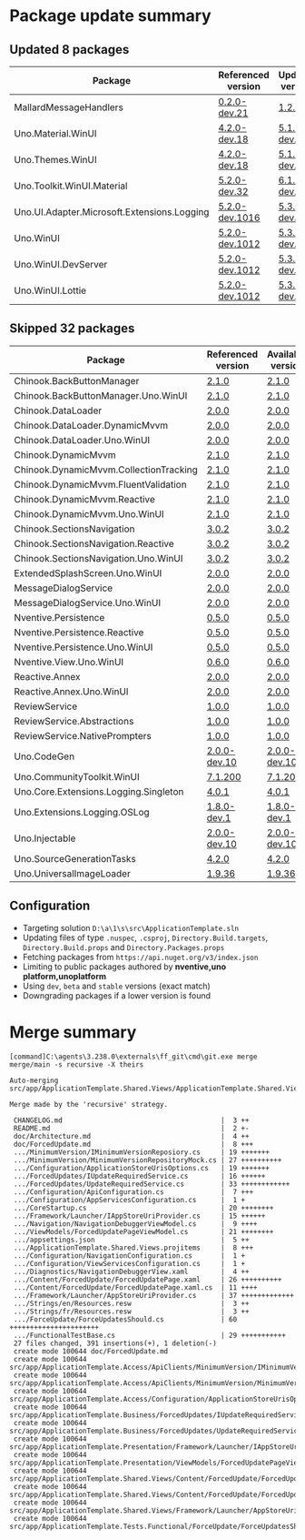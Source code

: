 # Package update summary
## Updated 8 packages
|Package|Referenced version|Updated version|
|-|-|-|
|MallardMessageHandlers|[0.2.0-dev.21](https://www.nuget.org/packages/MallardMessageHandlers/0.2.0-dev.21)|[1.2.0](https://www.nuget.org/packages/MallardMessageHandlers/1.2.0)|
|Uno.Material.WinUI|[4.2.0-dev.18](https://www.nuget.org/packages/Uno.Material.WinUI/4.2.0-dev.18)|[5.1.0-dev.18](https://www.nuget.org/packages/Uno.Material.WinUI/5.1.0-dev.18)|
|Uno.Themes.WinUI|[4.2.0-dev.18](https://www.nuget.org/packages/Uno.Themes.WinUI/4.2.0-dev.18)|[5.1.0-dev.18](https://www.nuget.org/packages/Uno.Themes.WinUI/5.1.0-dev.18)|
|Uno.Toolkit.WinUI.Material|[5.2.0-dev.32](https://www.nuget.org/packages/Uno.Toolkit.WinUI.Material/5.2.0-dev.32)|[6.1.0-dev.10](https://www.nuget.org/packages/Uno.Toolkit.WinUI.Material/6.1.0-dev.10)|
|Uno.UI.Adapter.Microsoft.Extensions.Logging|[5.2.0-dev.1016](https://www.nuget.org/packages/Uno.UI.Adapter.Microsoft.Extensions.Logging/5.2.0-dev.1016)|[5.3.0-dev.487](https://www.nuget.org/packages/Uno.UI.Adapter.Microsoft.Extensions.Logging/5.3.0-dev.487)|
|Uno.WinUI|[5.2.0-dev.1012](https://www.nuget.org/packages/Uno.WinUI/5.2.0-dev.1012)|[5.3.0-dev.487](https://www.nuget.org/packages/Uno.WinUI/5.3.0-dev.487)|
|Uno.WinUI.DevServer|[5.2.0-dev.1012](https://www.nuget.org/packages/Uno.WinUI.DevServer/5.2.0-dev.1012)|[5.3.0-dev.487](https://www.nuget.org/packages/Uno.WinUI.DevServer/5.3.0-dev.487)|
|Uno.WinUI.Lottie|[5.2.0-dev.1012](https://www.nuget.org/packages/Uno.WinUI.Lottie/5.2.0-dev.1012)|[5.3.0-dev.487](https://www.nuget.org/packages/Uno.WinUI.Lottie/5.3.0-dev.487)|

## Skipped 32 packages
|Package|Referenced version|Available version|
|-|-|-|
|Chinook.BackButtonManager|[2.1.0](https://www.nuget.org/packages/Chinook.BackButtonManager/2.1.0)|[2.1.0](https://www.nuget.org/packages/Chinook.BackButtonManager/2.1.0)|
|Chinook.BackButtonManager.Uno.WinUI|[2.1.0](https://www.nuget.org/packages/Chinook.BackButtonManager.Uno.WinUI/2.1.0)|[2.1.0](https://www.nuget.org/packages/Chinook.BackButtonManager.Uno.WinUI/2.1.0)|
|Chinook.DataLoader|[2.0.0](https://www.nuget.org/packages/Chinook.DataLoader/2.0.0)|[2.0.0](https://www.nuget.org/packages/Chinook.DataLoader/2.0.0)|
|Chinook.DataLoader.DynamicMvvm|[2.0.0](https://www.nuget.org/packages/Chinook.DataLoader.DynamicMvvm/2.0.0)|[2.0.0](https://www.nuget.org/packages/Chinook.DataLoader.DynamicMvvm/2.0.0)|
|Chinook.DataLoader.Uno.WinUI|[2.0.0](https://www.nuget.org/packages/Chinook.DataLoader.Uno.WinUI/2.0.0)|[2.0.0](https://www.nuget.org/packages/Chinook.DataLoader.Uno.WinUI/2.0.0)|
|Chinook.DynamicMvvm|[2.1.0](https://www.nuget.org/packages/Chinook.DynamicMvvm/2.1.0)|[2.1.0](https://www.nuget.org/packages/Chinook.DynamicMvvm/2.1.0)|
|Chinook.DynamicMvvm.CollectionTracking|[2.1.0](https://www.nuget.org/packages/Chinook.DynamicMvvm.CollectionTracking/2.1.0)|[2.1.0](https://www.nuget.org/packages/Chinook.DynamicMvvm.CollectionTracking/2.1.0)|
|Chinook.DynamicMvvm.FluentValidation|[2.1.0](https://www.nuget.org/packages/Chinook.DynamicMvvm.FluentValidation/2.1.0)|[2.1.0](https://www.nuget.org/packages/Chinook.DynamicMvvm.FluentValidation/2.1.0)|
|Chinook.DynamicMvvm.Reactive|[2.1.0](https://www.nuget.org/packages/Chinook.DynamicMvvm.Reactive/2.1.0)|[2.1.0](https://www.nuget.org/packages/Chinook.DynamicMvvm.Reactive/2.1.0)|
|Chinook.DynamicMvvm.Uno.WinUI|[2.1.0](https://www.nuget.org/packages/Chinook.DynamicMvvm.Uno.WinUI/2.1.0)|[2.1.0](https://www.nuget.org/packages/Chinook.DynamicMvvm.Uno.WinUI/2.1.0)|
|Chinook.SectionsNavigation|[3.0.2](https://www.nuget.org/packages/Chinook.SectionsNavigation/3.0.2)|[3.0.2](https://www.nuget.org/packages/Chinook.SectionsNavigation/3.0.2)|
|Chinook.SectionsNavigation.Reactive|[3.0.2](https://www.nuget.org/packages/Chinook.SectionsNavigation.Reactive/3.0.2)|[3.0.2](https://www.nuget.org/packages/Chinook.SectionsNavigation.Reactive/3.0.2)|
|Chinook.SectionsNavigation.Uno.WinUI|[3.0.2](https://www.nuget.org/packages/Chinook.SectionsNavigation.Uno.WinUI/3.0.2)|[3.0.2](https://www.nuget.org/packages/Chinook.SectionsNavigation.Uno.WinUI/3.0.2)|
|ExtendedSplashScreen.Uno.WinUI|[2.0.0](https://www.nuget.org/packages/ExtendedSplashScreen.Uno.WinUI/2.0.0)|[2.0.0](https://www.nuget.org/packages/ExtendedSplashScreen.Uno.WinUI/2.0.0)|
|MessageDialogService|[2.0.0](https://www.nuget.org/packages/MessageDialogService/2.0.0)|[2.0.0](https://www.nuget.org/packages/MessageDialogService/2.0.0)|
|MessageDialogService.Uno.WinUI|[2.0.0](https://www.nuget.org/packages/MessageDialogService.Uno.WinUI/2.0.0)|[2.0.0](https://www.nuget.org/packages/MessageDialogService.Uno.WinUI/2.0.0)|
|Nventive.Persistence|[0.5.0](https://www.nuget.org/packages/Nventive.Persistence/0.5.0)|[0.5.0](https://www.nuget.org/packages/Nventive.Persistence/0.5.0)|
|Nventive.Persistence.Reactive|[0.5.0](https://www.nuget.org/packages/Nventive.Persistence.Reactive/0.5.0)|[0.5.0](https://www.nuget.org/packages/Nventive.Persistence.Reactive/0.5.0)|
|Nventive.Persistence.Uno.WinUI|[0.5.0](https://www.nuget.org/packages/Nventive.Persistence.Uno.WinUI/0.5.0)|[0.5.0](https://www.nuget.org/packages/Nventive.Persistence.Uno.WinUI/0.5.0)|
|Nventive.View.Uno.WinUI|[0.6.0](https://www.nuget.org/packages/Nventive.View.Uno.WinUI/0.6.0)|[0.6.0](https://www.nuget.org/packages/Nventive.View.Uno.WinUI/0.6.0)|
|Reactive.Annex|[2.0.0](https://www.nuget.org/packages/Reactive.Annex/2.0.0)|[2.0.0](https://www.nuget.org/packages/Reactive.Annex/2.0.0)|
|Reactive.Annex.Uno.WinUI|[2.0.0](https://www.nuget.org/packages/Reactive.Annex.Uno.WinUI/2.0.0)|[2.0.0](https://www.nuget.org/packages/Reactive.Annex.Uno.WinUI/2.0.0)|
|ReviewService|[1.0.0](https://www.nuget.org/packages/ReviewService/1.0.0)|[1.0.0](https://www.nuget.org/packages/ReviewService/1.0.0)|
|ReviewService.Abstractions|[1.0.0](https://www.nuget.org/packages/ReviewService.Abstractions/1.0.0)|[1.0.0](https://www.nuget.org/packages/ReviewService.Abstractions/1.0.0)|
|ReviewService.NativePrompters|[1.0.0](https://www.nuget.org/packages/ReviewService.NativePrompters/1.0.0)|[1.0.0](https://www.nuget.org/packages/ReviewService.NativePrompters/1.0.0)|
|Uno.CodeGen|[2.0.0-dev.10](https://www.nuget.org/packages/Uno.CodeGen/2.0.0-dev.10)|[2.0.0-dev.10](https://www.nuget.org/packages/Uno.CodeGen/2.0.0-dev.10)|
|Uno.CommunityToolkit.WinUI|[7.1.200](https://www.nuget.org/packages/Uno.CommunityToolkit.WinUI/7.1.200)|[7.1.200](https://www.nuget.org/packages/Uno.CommunityToolkit.WinUI/7.1.200)|
|Uno.Core.Extensions.Logging.Singleton|[4.0.1](https://www.nuget.org/packages/Uno.Core.Extensions.Logging.Singleton/4.0.1)|[4.0.1](https://www.nuget.org/packages/Uno.Core.Extensions.Logging.Singleton/4.0.1)|
|Uno.Extensions.Logging.OSLog|[1.8.0-dev.1](https://www.nuget.org/packages/Uno.Extensions.Logging.OSLog/1.8.0-dev.1)|[1.8.0-dev.1](https://www.nuget.org/packages/Uno.Extensions.Logging.OSLog/1.8.0-dev.1)|
|Uno.Injectable|[2.0.0-dev.10](https://www.nuget.org/packages/Uno.Injectable/2.0.0-dev.10)|[2.0.0-dev.10](https://www.nuget.org/packages/Uno.Injectable/2.0.0-dev.10)|
|Uno.SourceGenerationTasks|[4.2.0](https://www.nuget.org/packages/Uno.SourceGenerationTasks/4.2.0)|[4.2.0](https://www.nuget.org/packages/Uno.SourceGenerationTasks/4.2.0)|
|Uno.UniversalImageLoader|[1.9.36](https://www.nuget.org/packages/Uno.UniversalImageLoader/1.9.36)|[1.9.36](https://www.nuget.org/packages/Uno.UniversalImageLoader/1.9.36)|

## Configuration
- Targeting solution `D:\a\1\s\src\ApplicationTemplate.sln`
- Updating files of type `.nuspec`, `.csproj`, `Directory.Build.targets`, `Directory.Build.props` and `Directory.Packages.props`
- Fetching packages from `https://api.nuget.org/v3/index.json`
- Limiting to public packages authored by **nventive,uno platform,unoplatform**
- Using `dev`, `beta` and `stable` versions (exact match)
- Downgrading packages if a lower version is found

# Merge summary
```
[command]C:\agents\3.238.0\externals\ff_git\cmd\git.exe merge merge/main -s recursive -X theirs

Auto-merging src/app/ApplicationTemplate.Shared.Views/ApplicationTemplate.Shared.Views.projitems

Merge made by the 'recursive' strategy.

 CHANGELOG.md                                       |  3 ++
 README.md                                          |  2 +-
 doc/Architecture.md                                |  4 ++
 doc/ForcedUpdate.md                                |  8 +++
 .../MinimumVersion/IMinimumVersionReposiory.cs     | 19 +++++++
 .../MinimumVersion/MinimumVersionRepositoryMock.cs | 27 ++++++++++
 .../Configuration/ApplicationStoreUrisOptions.cs   | 19 +++++++
 .../ForcedUpdates/IUpdateRequiredService.cs        | 16 ++++++
 .../ForcedUpdates/UpdateRequiredService.cs         | 33 ++++++++++++
 .../Configuration/ApiConfiguration.cs              |  7 +++
 .../Configuration/AppServicesConfiguration.cs      |  1 +
 .../CoreStartup.cs                                 | 20 ++++++++
 .../Framework/Launcher/IAppStoreUriProvider.cs     | 15 ++++++
 .../Navigation/NavigationDebuggerViewModel.cs      |  9 ++++
 .../ViewModels/ForcedUpdatePageViewModel.cs        | 21 ++++++++
 .../appsettings.json                               |  5 ++
 .../ApplicationTemplate.Shared.Views.projitems     |  8 +++
 .../Configuration/NavigationConfiguration.cs       |  1 +
 .../Configuration/ViewServicesConfiguration.cs     |  1 +
 .../Diagnostics/NavigationDebuggerView.xaml        |  4 ++
 .../Content/ForcedUpdate/ForcedUpdatePage.xaml     | 26 ++++++++++
 .../Content/ForcedUpdate/ForcedUpdatePage.xaml.cs  | 11 ++++
 .../Framework/Launcher/AppStoreUriProvider.cs      | 37 +++++++++++++
 .../Strings/en/Resources.resw                      |  3 ++
 .../Strings/fr/Resources.resw                      |  3 ++
 .../ForceUpdate/ForceUpdatesShould.cs              | 60 ++++++++++++++++++++++
 .../FunctionalTestBase.cs                          | 29 +++++++++++
 27 files changed, 391 insertions(+), 1 deletion(-)
 create mode 100644 doc/ForcedUpdate.md
 create mode 100644 src/app/ApplicationTemplate.Access/ApiClients/MinimumVersion/IMinimumVersionReposiory.cs
 create mode 100644 src/app/ApplicationTemplate.Access/ApiClients/MinimumVersion/MinimumVersionRepositoryMock.cs
 create mode 100644 src/app/ApplicationTemplate.Access/Configuration/ApplicationStoreUrisOptions.cs
 create mode 100644 src/app/ApplicationTemplate.Business/ForcedUpdates/IUpdateRequiredService.cs
 create mode 100644 src/app/ApplicationTemplate.Business/ForcedUpdates/UpdateRequiredService.cs
 create mode 100644 src/app/ApplicationTemplate.Presentation/Framework/Launcher/IAppStoreUriProvider.cs
 create mode 100644 src/app/ApplicationTemplate.Presentation/ViewModels/ForcedUpdatePageViewModel.cs
 create mode 100644 src/app/ApplicationTemplate.Shared.Views/Content/ForcedUpdate/ForcedUpdatePage.xaml
 create mode 100644 src/app/ApplicationTemplate.Shared.Views/Content/ForcedUpdate/ForcedUpdatePage.xaml.cs
 create mode 100644 src/app/ApplicationTemplate.Shared.Views/Framework/Launcher/AppStoreUriProvider.cs
 create mode 100644 src/app/ApplicationTemplate.Tests.Functional/ForceUpdate/ForceUpdatesShould.cs



```
